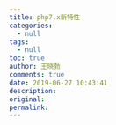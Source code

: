 ```yaml
---
title: php7.x新特性
categories:
  - null
tags:
  - null
toc: true
author: 王晓勃
comments: true
date: 2019-06-27 10:43:41
description:
original:
permalink:
---
```


<!-- more -->
